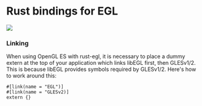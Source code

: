 # Rust bindings for EGL

[![](http://meritbadge.herokuapp.com/egl)](https://crates.io/crates/egl)

### Linking

When using OpenGL ES with rust-egl, it is necessary to place a dummy extern at the top of your
application which links libEGL first, then GLESv1/2. This is because libEGL provides symbols
required by GLESv1/2. Here's how to work around this:

```
#[link(name = "EGL")]
#[link(name = "GLESv2)]
extern {}
```